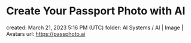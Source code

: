 # Create Your Passport Photo with AI

created: March 21, 2023 5:16 PM (UTC)
folder: AI Systems / AI | Image | Avatars
url: https://passphoto.ai